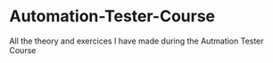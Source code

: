 # Automation-Tester-Course
All the theory and exercices I have made during the Autmation Tester Course

